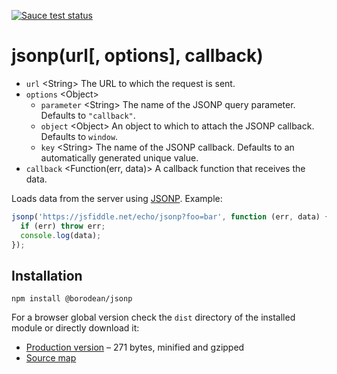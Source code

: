 [![Sauce test status][sauce-matrix]][sauce]

# jsonp(url[, options], callback)

- `url` &lt;String&gt; The URL to which the request is sent.
- `options` &lt;Object&gt;
  - `parameter` &lt;String&gt; The name of the JSONP query parameter. Defaults to `"callback"`.
  - `object` &lt;Object&gt; An object to which to attach the JSONP callback. Defaults to `window`.
  - `key` &lt;String&gt; The name of the JSONP callback. Defaults to an automatically generated unique value.
- `callback` &lt;Function(err, data)&gt; A callback function that receives the data.

Loads data from the server using [JSONP][jsonp]. Example:

```js
jsonp('https://jsfiddle.net/echo/jsonp?foo=bar', function (err, data) {
  if (err) throw err;
  console.log(data);
});
```

## Installation

```
npm install @borodean/jsonp
```

For a browser global version check the `dist` directory of the installed module or directly download it:

- [Production version][dl] – 271 bytes, minified and gzipped
- [Source map][dl-map]

[dl]: https://github.com/borodean/jsonp/releases/download/2.0.0/jsonp-2.0.0.min.js
[dl-map]: https://github.com/borodean/jsonp/releases/download/2.0.0/jsonp-2.0.0.min.js.map
[jsonp]: http://bob.ippoli.to/archives/2005/12/05/remote-json-jsonp/
[sauce]: https://saucelabs.com/u/borodean-jsonp
[sauce-matrix]: https://saucelabs.com/browser-matrix/borodean-jsonp.svg
